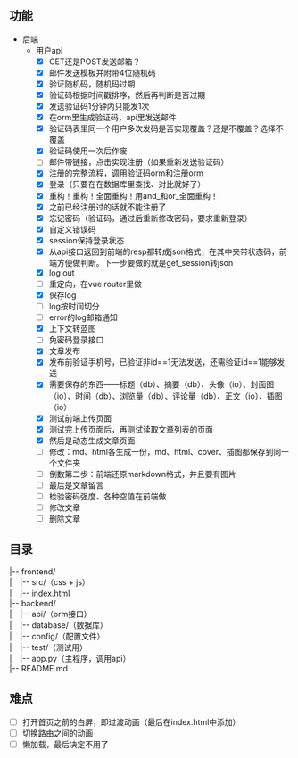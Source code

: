 ## 功能
* 后端
	* 用户api
		- [x] GET还是POST发送邮箱？
		- [x] 邮件发送模板并附带4位随机码
		- [x] 验证随机码，随机码过期
		- [x] 验证码根据时间戳排序，然后再判断是否过期
		- [x] 发送验证码1分钟内只能发1次
		- [x] 在orm里生成验证码，api里发送邮件
		- [x] 验证码表里同一个用户多次发码是否实现覆盖？还是不覆盖？选择不覆盖
		- [x] 验证码使用一次后作废
		- [ ] 邮件带链接，点击实现注册（如果重新发送验证码）
		- [x] 注册的完整流程，调用验证码orm和注册orm
		- [x] 登录（只要在在数据库里查找、对比就好了）
		- [x] 重构！重构！全面重构！用and_和or_全面重构！
		- [x] 之前已经注册过的话就不能注册了
		- [x] 忘记密码（验证码，通过后重新修改密码，要求重新登录）
		- [x] 自定义错误码
		- [x] session保持登录状态
		- [x] 从api接口返回到前端的resp都转成json格式，在其中夹带状态码，前端方便做判断。下一步要做的就是get_session转json
		- [x] log out
		- [ ] 重定向，在vue router里做
		- [x] 保存log
		- [ ] log按时间切分
		- [ ] error的log邮箱通知
		- [x] 上下文转蓝图
		- [ ] 免密码登录接口
		- [x] 文章发布
		- [x] 发布前验证手机号，已验证非id==1无法发送，还需验证id==1能够发送
		- [x] 需要保存的东西——标题（db）、摘要（db）、头像（io）、封面图（io）、时间（db）、浏览量（db）、评论量（db）、正文（io）、插图（io）
		- [x] 测试前端上传页面
		- [x] 测试完上传页面后，再测试读取文章列表的页面
		- [x] 然后是动态生成文章页面
		- [ ] 修改：md、html各生成一份，md、html、cover、插图都保存到同一个文件夹
		- [ ] 倒数第二步：前端还原markdown格式，并且要有图片
		- [ ] 最后是文章留言
		- [ ] 检验密码强度、各种空值在前端做
		- [ ] 修改文章
		- [ ] 删除文章

## 目录
|-- frontend/  
|　|-- src/（css + js）  
|　|-- index.html  
|-- backend/  
|　|-- api/（orm接口）  
|　|-- database/（数据库）  
|　|-- config/（配置文件）  
|　|-- test/（测试用）  
|　|-- app.py（主程序，调用api）  
|-- README.md  

## 难点
- [ ] 打开首页之前的白屏，即过渡动画（最后在index.html中添加）
- [ ] 切换路由之间的动画
- [ ] 懒加载，最后决定不用了